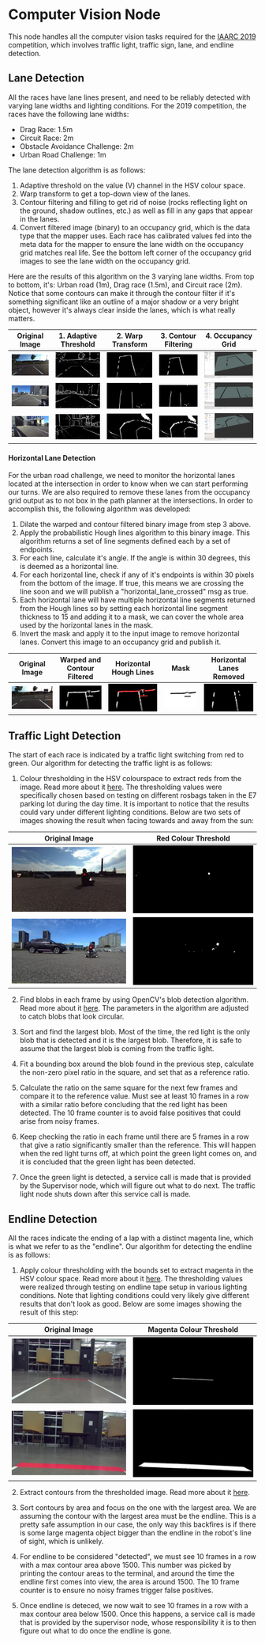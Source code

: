 Computer Vision Node
=========

This node handles all the computer vision tasks required for the [IAARC 2019](https://iarrc.org/) competition, which involves traffic light, traffic sign, lane, and endline detection.

## Lane Detection
All the races have lane lines present, and need to be reliably detected with varying lane widths and lighting conditions. For the 2019 competition, the races have the following lane widths:

* Drag Race: 1.5m
* Circuit Race: 2m
* Obstacle Avoidance Challenge: 2m
* Urban Road Challenge: 1m

The lane detection algorithm is as follows:

1. Adaptive threshold on the value (V) channel in the HSV colour space.
2. Warp transform to get a top-down view of the lanes.
3. Contour filtering and filling to get rid of noise (rocks reflecting light on the ground, shadow outlines, etc.) as well as fill in any gaps that appear in the lanes.
4. Convert filtered image (binary) to an occupancy grid, which is the data type that the mapper uses. Each race has calibrated values fed into the meta data for the mapper to ensure the lane width on the occupancy grid matches real life. See the bottom left corner of the occupancy grid images to see the lane width on the occupancy grid.

Here are the results of this algorithm on the 3 varying lane widths. From top to bottom, it's: Urban road (1m), Drag race (1.5m), and Circuit race (2m). Notice that some contours can make it through the contour filter if it's something significant like an outline of a major shadow or a very bright object, however it's always clear inside the lanes, which is what really matters.

| Original Image | 1. Adaptive Threshold | 2. Warp Transform | 3. Contour Filtering | 4. Occupancy Grid |
| -------------- | --------------------- | ----------------- | -------------------- | ----------------- |
| ![](images/lane_detection/urban_road/original.jpg) | ![](images/lane_detection/urban_road/threshold.jpg) | ![](images/lane_detection/urban_road/warp.jpg) | ![](images/lane_detection/urban_road/filtered.jpg) | ![](images/lane_detection/urban_road/occupancy.png) |
| ![](images/lane_detection/drag_race/original.jpg) | ![](images/lane_detection/drag_race/threshold.jpg) | ![](images/lane_detection/drag_race/warp.jpg) | ![](images/lane_detection/drag_race/filtered.jpg) | ![](images/lane_detection/drag_race/occupancy.png) |
| ![](images/lane_detection/circuit_race/original.jpg) | ![](images/lane_detection/circuit_race/threshold.jpg) | ![](images/lane_detection/circuit_race/warp.jpg) | ![](images/lane_detection/circuit_race/filtered.jpg) | ![](images/lane_detection/circuit_race/occupancy.png) |

#### Horizontal Lane Detection
For the urban road challenge, we need to monitor the horizontal lanes located at the intersection in order to know when we can start performing our turns. We are also required to remove these lanes from the occupancy grid output as to not box in the path planner at the intersections. In order to accomplish this, the following algorithm was developed:
1. Dilate the warped and contour filtered binary image from step 3 above.
2. Apply the probabilistic Hough lines algorithm to this binary image. This algorithm returns a set of line segments defined each by a set of endpoints.
3. For each line, calculate it's angle. If the angle is within 30 degrees, this is deemed as a horizontal line. 
4. For each horizontal line, check if any of it's endpoints is within 30 pixels from the bottom of the image. If true, this means we are crossing the line soon and we will publish a "horizontal_lane_crossed" msg as true.
5. Each horizontal lane will have multiple horizontal line segments returned from the Hough lines so by setting each horizontal line segment thickness to 15 and adding it to a mask, we can cover the whole area used by the horizontal lanes in the mask.
6. Invert the mask and apply it to the input image to remove horizontal lanes. Convert this image to an occupancy grid and publish it.

| Original Image | Warped and Contour Filtered | Horizontal Hough Lines | Mask | Horizontal Lanes Removed |
| -------------- | --------------------- | ----------------- | -------------------- | ----------------- |
| ![](images/horizontal_lane_detection/original.png) | ![](images/horizontal_lane_detection/contour_filtered.png) | ![](images/horizontal_lane_detection/horizontal_hough_lines.png) | ![](images/horizontal_lane_detection/mask.png) | ![](images/horizontal_lane_detection/horizontal_lane_removed.png) |

## Traffic Light Detection
The start of each race is indicated by a traffic light switching from red to green. Our algorithm for detecting the traffic light is as follows:

1. Colour thresholding in the HSV colourspace to extract reds from the image. Read more about it [here](https://docs.opencv.org/3.4/da/d97/tutorial_threshold_inRange.html). The thresholding values were specifically chosen based on testing on different rosbags taken in the E7 parking lot during the day time. It is important to notice that the results could vary under different lighting conditions. Below are two sets of images showing the result when facing towards and away from the sun:

| Original Image                                    |  Red Colour Threshold                          |
| ------------------------------------------------- | ---------------------------------------------- |
| ![](images/traffic_light_detection/original1.jpg) | ![](images/traffic_light_detection/thres1.png) |
| ![](images/traffic_light_detection/original2.jpg) | ![](images/traffic_light_detection/thres2.png) |

2. Find blobs in each frame by using OpenCV's blob detection algorithm. Read more about it [here](https://www.learnopencv.com/blob-detection-using-opencv-python-c/). The parameters in the algorithm are adjusted to catch blobs that look circular.

3. Sort and find the largest blob. Most of the time, the red light is the only blob that is detected and it is the largest blob. Therefore, it is safe to assume that the largest blob is coming from the traffic light.

4. Fit a bounding box around the blob found in the previous step, calculate the non-zero pixel ratio in the square, and set that as a reference ratio. 

5. Calculate the ratio on the same square for the next few frames and compare it to the reference value. Must see at least 10 frames in a row with a similar ratio before concluding that the red light has been detected. The 10 frame counter is to avoid false positives that could arise from noisy frames.

6. Keep checking the ratio in each frame until there are 5 frames in a row that give a ratio significantly smaller than the reference. This will happen when the red light turns off, at which point the green light comes on, and it is concluded that the green light has been detected.

7.	Once the green light is detected, a service call is made that is provided by the Supervisor node, which will figure out what to do next. The traffic light node shuts down after this service call is made.

## Endline Detection
All the races indicate the ending of a lap with a distinct magenta line, which is what we refer to as the "endline". Our algorithm for detecting the endline is as follows:

1. Apply colour thresholding with the bounds set to extract magenta in the HSV colour space. Read more about it [here](https://docs.opencv.org/3.4/da/d97/tutorial_threshold_inRange.html). The thresholding values were realized through testing on endline tape setup in various lighting conditions. Note that lighting conditions could very likely give different results that don't look as good. Below are some images showing the result of this step:

| Original Image                              |  Magenta Colour Threshold                |
| ------------------------------------------- | ---------------------------------------- |
| ![](images/endline_detection/original1.jpg) | ![](images/endline_detection/thres1.jpg) |
| ![](images/endline_detection/original2.jpg) | ![](images/endline_detection/thres2.jpg) |

2. Extract contours from the thresholded image. Read more about it [here](https://docs.opencv.org/3.4/d4/d73/tutorial_py_contours_begin.html).

3. Sort contours by area and focus on the one with the largest area. We are assuming the contour with the largest area must be the endline. This is a pretty safe assumption in our case, the only way this backfires is if there is some large magenta object bigger than the endline in the robot's line of sight, which is unlikely.

4. For endline to be considered "detected", we must see 10 frames in a row with a max contour area above 1500. This number was picked by printing the contour areas to the terminal, and around the time the endline first comes into view, the area is around 1500. The 10 frame counter is to ensure no noisy frames trigger false positives.

5. Once endline is deteced, we now wait to see 10 frames in a row with a max contour area below 1500. Once this happens, a service call is made that is provided by the supervisor node, whose responsibility it is to then figure out what to do once the endline is gone. 

